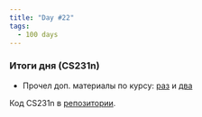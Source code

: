 ```yaml
---
title: "Day #22"
tags:
  - 100 days
---
```


### Итоги дня (CS231n)
* Прочел доп. материалы по курсу: [раз](http://cs231n.github.io/neural-networks-case-study/) и [два](http://cs231n.github.io/convolutional-networks/)

Код CS231n в [репозитории](https://github.com/ningeen/stanford_cs231n).